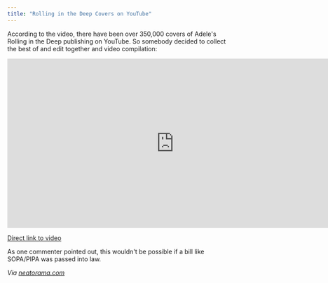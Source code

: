 ```yaml
---
title: "Rolling in the Deep Covers on YouTube"
---
```

<p>According to the video, there have been over 350,000 covers of Adele's Rolling in the Deep publishing on YouTube. So somebody decided to collect the best of and edit together and video compilation:</p>
<p><iframe width="759" height="386" src="http://www.youtube.com/embed/n6cWqnJBq8A" frameborder="0" allowfullscreen></iframe></p>
<p><a href="http://youtu.be/n6cWqnJBq8A">Direct link to video</a></p>
<p>As one commenter pointed out, this wouldn't be possible if a bill like SOPA/PIPA was passed into law.</p>
<p><em>Via <a href="http://www.neatorama.com/2012/01/18/rolling-in-the-deep/">neatorama.com</a></em></p>
